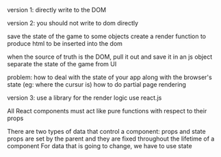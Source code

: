version 1: directly write to the DOM

version 2:
you should not write to dom directly

save the state of the game to some objects
create a render function to produce html to be inserted into the dom

when the source of truth is the DOM, pull it out and save it in an js object
separate the state of the game from UI

problem: how to deal with the state of your app along with the browser's state (eg: where the cursur is)
         how to do partial page rendering

version 3:
use a library for the render logic
use react.js

All React components must act like pure functions with respect to their props

There are two types of data that control a component: props and state
props are set by the parent and they are fixed throughout the lifetime of a component
For data that is going to change, we have to use state